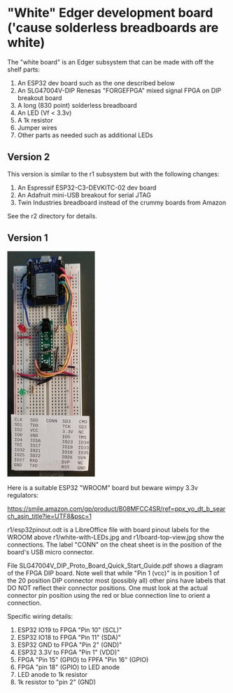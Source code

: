 # "White" Edger development board ('cause solderless breadboards are white)
The "white board" is an Edger subsystem that can be made with off the shelf parts:
1. An ESP32 dev board such as the one described below
2. An SLG47004V-DIP Renesas "FORGEFPGA" mixed signal FPGA on DIP breakout board
3. A long (830 point) solderless breadboard
4. An LED (Vf < 3.3v)
5. A 1k resistor
6. Jumper wires
7. Other parts as needed such as additional LEDs

## Version 2
This version is similar to the r1 subsystem but with the following changes:
1. An Espressif ESP32-C3-DEVKITC-02 dev board
2. An Adafruit mini-USB breakout for serial JTAG
3. Twin Industries breadboard instead of the crummy boards from Amazon

See the r2 directory for details.

## Version 1

![](r1/white-with-LEDs.jpg)

Here is a suitable ESP32 "WROOM" board but beware wimpy 3.3v regulators:

https://smile.amazon.com/gp/product/B08MFCC4SR/ref=ppx_yo_dt_b_search_asin_title?ie=UTF8&psc=1

r1/esp32pinout.odt is a LibreOffice file with board pinout labels for the WROOM above
r1/white-with-LEDs.jpg and r1/board-top-view.jpg  show the connections. The label "CONN" on the cheat sheet is in the position of the board's USB micro connector.

File SLG47004V_DIP_Proto_Board_Quick_Start_Guide.pdf shows a diagram of the FPGA DIP board. Note well that while "Pin 1 (vcc)" is in position 1 of the 20 position DIP connector most (possibly all) other pins have labels that DO NOT reflect their connector positions. One must look at the actual connector pin position using the red or blue connection line to orient a connection.

Specific wiring details:

1. ESP32 IO19 to FPGA "Pin 10" (SCL)"
2. ESP32 IO18 to FPGA "Pin 11" (SDA)"
3. ESP32 GND to FPGA "Pin 2" (GND)"
4. ESP32 3.3V to FPGA "Pin 1" (VDD)"
5. FPGA "Pin 15" (GPIO) to FPFA "Pin 16" (GPIO)
6. FPGA "pin 18" (GPIO) to LED anode
7. LED anode to 1k resistor
8. 1k resistor to "pin 2" (GND)

